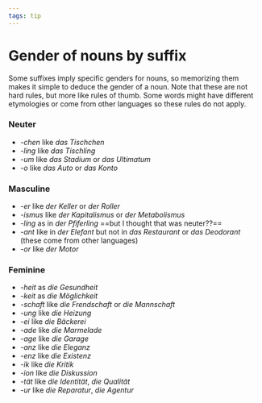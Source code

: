 ```yaml
---
tags: tip
---
```


# Gender of nouns by suffix
Some suffixes imply specific genders for nouns, so memorizing them makes it simple to deduce the gender of a noun. Note that these are not hard rules, but more like rules of thumb. Some words might have different etymologies or come from other languages so these rules do not apply.

### Neuter
* *-chen* like *das Tischchen*
* *-ling* like *das Tischling*
* *-um* like *das Stadium* or *das Ultimatum*
* *-o* like *das Auto* or *das Konto*

### Masculine
* *-er* like *der Keller* or *der Roller*
* *-ismus* like *der Kapitalismus* or *der Metabolismus*
* *-ling* as in *der Pfiferling* ==but I thought that was neuter??==
* *-ant* like in *der Elefant* but not in *das Restaurant* or *das Deodorant* (these come from other languages)
* *-or* like *der Motor*

### Feminine
* *-heit* as *die Gesundheit*
* *-keit* as *die Möglichkeit*
* *-schaft* like *die Frendschaft* or *die Mannschaft*
* *-ung* like *die Heizung*
* *-ei* like *die Bäckerei*
* *-ade* like *die Marmelade*
* *-age* like *die Garage*
* *-anz* like *die Eleganz*
* *-enz* like *die Existenz*
* *-ik* like *die Kritik*
* *-ion* like *die Diskussion*
* *-tät* like *die Identität*, *die Qualität*
* *-ur* like *die Reparatur*, *die Agentur*

